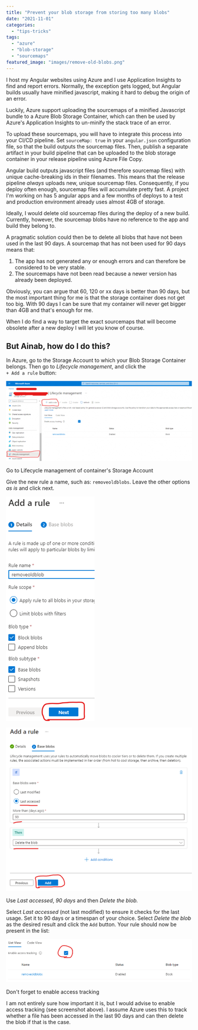```yaml
---
title: "Prevent your blob storage from storing too many blobs"
date: "2021-11-01"
categories: 
  - "tips-tricks"
tags: 
  - "azure"
  - "blob-storage"
  - "sourcemaps"
featured_image: "images/remove-old-blobs.png"
---
```


I host my Angular websites using Azure and I use Application Insights to find and report errors. Normally, the exception gets logged, but Angular builds usually have minified javascript, making it hard to debug the origin of an error.

Luckily, Azure support uploading the sourcemaps of a minified Javascript bundle to a Azure Blob Storage Container, which can then be used by Azure's Application Insights to un-minify the stack trace of an error.

To upload these sourcemaps, you will have to integrate this process into your CI/CD pipeline. Set `sourceMap: true` in your `angular.json` configuration file, so that the build outputs the sourcemap files. Then, publish a separate artifact in your build pipeline that can be uploaded to the blob storage container in your release pipeline using Azure File Copy.

Angular build outputs javascript files (and therefore sourcemap files) with unique cache-breaking ids in their filenames. This means that the release pipeline _always_ uploads new, unique sourcemap files. Consequently, if you deploy often enough, sourcemap files will accumulate pretty fast. A project I'm working on has 5 angular apps and a few months of deploys to a test and production environment already uses almost 4GB of storage.

Ideally, I would delete old sourcemap files during the deploy of a new build. Currently, however, the sourcemap blobs have no reference to the app and build they belong to.

A pragmatic solution could then be to delete all blobs that have not been used in the last 90 days. A sourcemap that has not been used for 90 days means that:

1. The app has not generated any or enough errors and can therefore be considered to be very stable.
2. The sourcemaps have not been read because a newer version has already been deployed.

Obviously, you can argue that 60, 120 or xx days is better than 90 days, but the most important thing for me is that the storage container does not get too big. With 90 days I can be sure that my container will never get bigger than 4GB and that's enough for me.

When I do find a way to target the exact sourcemaps that will become obsolete after a new deploy I will let you know of course.

## But Ainab, how do I do this?

In Azure, go to the Storage Account to which your Blob Storage Container belongs. Then go to _Lifecycle management_, and click the  
`+ Add a rule` button:

![](images/image-1024x441.png)

Go to Lifecycle management of container's Storage Account

Give the new rule a name, such as: `removeoldblobs`. Leave the other options _as is_ and click next.

![](images/image-2.png)

![](images/image-3.png)

Use _Last accessed_, _90 days_ and then _Delete the blob._

Select _Last accessed_ (not last modified) to ensure it checks for the last usage. Set it to 90 days or a timespan of your choice. Select _Delete the blob_ as the desired result and click the `Add` button. Your rule should now be present in the list:

![](images/image-4.png)

Don't forget to enable access tracking

I am not entirely sure how important it is, but I would advise to enable access tracking (see screenshot above). I assume Azure uses this to track whether a file has been accessed in the last 90 days and can then delete the blob if that is the case.
